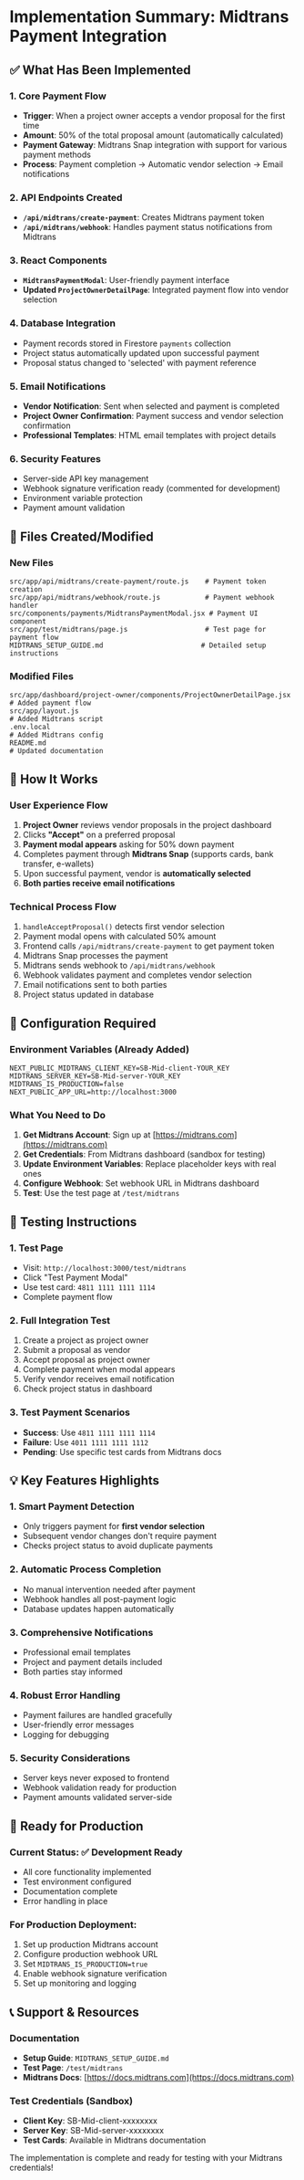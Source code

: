 # Implementation Summary: Midtrans Payment Integration

## ✅ What Has Been Implemented

### 1. Core Payment Flow
- **Trigger**: When a project owner accepts a vendor proposal for the first time
- **Amount**: 50% of the total proposal amount (automatically calculated)
- **Payment Gateway**: Midtrans Snap integration with support for various payment methods
- **Process**: Payment completion → Automatic vendor selection → Email notifications

### 2. API Endpoints Created
- **`/api/midtrans/create-payment`**: Creates Midtrans payment token
- **`/api/midtrans/webhook`**: Handles payment status notifications from Midtrans

### 3. React Components
- **`MidtransPaymentModal`**: User-friendly payment interface
- **Updated `ProjectOwnerDetailPage`**: Integrated payment flow into vendor selection

### 4. Database Integration
- Payment records stored in Firestore `payments` collection
- Project status automatically updated upon successful payment
- Proposal status changed to 'selected' with payment reference

### 5. Email Notifications
- **Vendor Notification**: Sent when selected and payment is completed
- **Project Owner Confirmation**: Payment success and vendor selection confirmation
- **Professional Templates**: HTML email templates with project details

### 6. Security Features
- Server-side API key management
- Webhook signature verification ready (commented for development)
- Environment variable protection
- Payment amount validation

## 📁 Files Created/Modified

### New Files
```
src/app/api/midtrans/create-payment/route.js    # Payment token creation
src/app/api/midtrans/webhook/route.js           # Payment webhook handler
src/components/payments/MidtransPaymentModal.jsx # Payment UI component
src/app/test/midtrans/page.js                   # Test page for payment flow
MIDTRANS_SETUP_GUIDE.md                        # Detailed setup instructions
```

### Modified Files
```
src/app/dashboard/project-owner/components/ProjectOwnerDetailPage.jsx  # Added payment flow
src/app/layout.js                                                      # Added Midtrans script
.env.local                                                             # Added Midtrans config
README.md                                                              # Updated documentation
```

## 🎯 How It Works

### User Experience Flow
1. **Project Owner** reviews vendor proposals in the project dashboard
2. Clicks **"Accept"** on a preferred proposal
3. **Payment modal appears** asking for 50% down payment
4. Completes payment through **Midtrans Snap** (supports cards, bank transfer, e-wallets)
5. Upon successful payment, vendor is **automatically selected**
6. **Both parties receive email notifications**

### Technical Process Flow
1. `handleAcceptProposal()` detects first vendor selection
2. Payment modal opens with calculated 50% amount
3. Frontend calls `/api/midtrans/create-payment` to get payment token
4. Midtrans Snap processes the payment
5. Midtrans sends webhook to `/api/midtrans/webhook`
6. Webhook validates payment and completes vendor selection
7. Email notifications sent to both parties
8. Project status updated in database

## 🔧 Configuration Required

### Environment Variables (Already Added)
```env
NEXT_PUBLIC_MIDTRANS_CLIENT_KEY=SB-Mid-client-YOUR_KEY
MIDTRANS_SERVER_KEY=SB-Mid-server-YOUR_KEY  
MIDTRANS_IS_PRODUCTION=false
NEXT_PUBLIC_APP_URL=http://localhost:3000
```

### What You Need to Do
1. **Get Midtrans Account**: Sign up at [https://midtrans.com](https://midtrans.com)
2. **Get Credentials**: From Midtrans dashboard (sandbox for testing)
3. **Update Environment Variables**: Replace placeholder keys with real ones
4. **Configure Webhook**: Set webhook URL in Midtrans dashboard
5. **Test**: Use the test page at `/test/midtrans`

## 🧪 Testing Instructions

### 1. Test Page
- Visit: `http://localhost:3000/test/midtrans`
- Click "Test Payment Modal"
- Use test card: `4811 1111 1111 1114`
- Complete payment flow

### 2. Full Integration Test
1. Create a project as project owner
2. Submit a proposal as vendor  
3. Accept proposal as project owner
4. Complete payment when modal appears
5. Verify vendor receives email notification
6. Check project status in dashboard

### 3. Test Payment Scenarios
- **Success**: Use `4811 1111 1111 1114`
- **Failure**: Use `4011 1111 1111 1112`
- **Pending**: Use specific test cards from Midtrans docs

## 💡 Key Features Highlights

### 1. Smart Payment Detection
- Only triggers payment for **first vendor selection**
- Subsequent vendor changes don't require payment
- Checks project status to avoid duplicate payments

### 2. Automatic Process Completion
- No manual intervention needed after payment
- Webhook handles all post-payment logic
- Database updates happen automatically

### 3. Comprehensive Notifications
- Professional email templates
- Project and payment details included
- Both parties stay informed

### 4. Robust Error Handling
- Payment failures are handled gracefully
- User-friendly error messages
- Logging for debugging

### 5. Security Considerations
- Server keys never exposed to frontend
- Webhook validation ready for production
- Payment amounts validated server-side

## 🚀 Ready for Production

### Current Status: ✅ Development Ready
- All core functionality implemented
- Test environment configured
- Documentation complete
- Error handling in place

### For Production Deployment:
1. Set up production Midtrans account
2. Configure production webhook URL
3. Set `MIDTRANS_IS_PRODUCTION=true`
4. Enable webhook signature verification
5. Set up monitoring and logging

## 📞 Support & Resources

### Documentation
- **Setup Guide**: `MIDTRANS_SETUP_GUIDE.md`
- **Test Page**: `/test/midtrans`
- **Midtrans Docs**: [https://docs.midtrans.com](https://docs.midtrans.com)

### Test Credentials (Sandbox)
- **Client Key**: SB-Mid-client-xxxxxxxx
- **Server Key**: SB-Mid-server-xxxxxxxx
- **Test Cards**: Available in Midtrans documentation

The implementation is complete and ready for testing with your Midtrans credentials!
